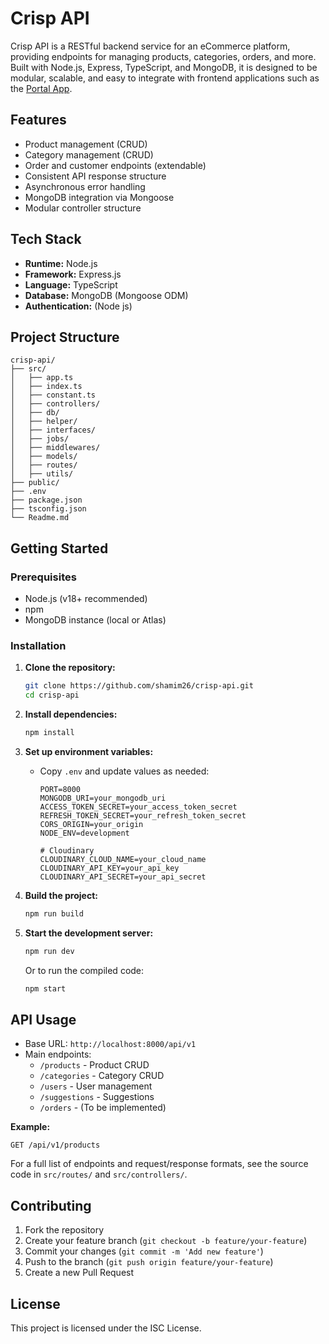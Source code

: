 # Crisp API

Crisp API is a RESTful backend service for an eCommerce platform, providing endpoints for managing products, categories, orders, and more. Built with Node.js, Express, TypeScript, and MongoDB, it is designed to be modular, scalable, and easy to integrate with frontend applications such as the [Portal App](https://github.com/shamim26/admin-portal/blob/main/README.md).

## Features

- Product management (CRUD)
- Category management (CRUD)
- Order and customer endpoints (extendable)
- Consistent API response structure
- Asynchronous error handling
- MongoDB integration via Mongoose
- Modular controller structure

## Tech Stack

- **Runtime:** Node.js
- **Framework:** Express.js
- **Language:** TypeScript
- **Database:** MongoDB (Mongoose ODM)
- **Authentication:** (Node js)

## Project Structure

```
crisp-api/
├── src/
│   ├── app.ts
│   ├── index.ts
│   ├── constant.ts
│   ├── controllers/
│   ├── db/
│   ├── helper/
│   ├── interfaces/
│   ├── jobs/
│   ├── middlewares/
│   ├── models/
│   ├── routes/
│   ├── utils/
├── public/
├── .env
├── package.json
├── tsconfig.json
└── Readme.md
```

## Getting Started

### Prerequisites

- Node.js (v18+ recommended)
- npm
- MongoDB instance (local or Atlas)

### Installation

1. **Clone the repository:**

   ```bash
   git clone https://github.com/shamim26/crisp-api.git
   cd crisp-api
   ```

2. **Install dependencies:**

   ```bash
   npm install
   ```

3. **Set up environment variables:**

   - Copy `.env` and update values as needed:

     ```
     PORT=8000
     MONGODB_URI=your_mongodb_uri
     ACCESS_TOKEN_SECRET=your_access_token_secret
     REFRESH_TOKEN_SECRET=your_refresh_token_secret
     CORS_ORIGIN=your_origin
     NODE_ENV=development

     # Cloudinary
     CLOUDINARY_CLOUD_NAME=your_cloud_name
     CLOUDINARY_API_KEY=your_api_key
     CLOUDINARY_API_SECRET=your_api_secret
     ```

4. **Build the project:**

   ```bash
   npm run build
   ```

5. **Start the development server:**
   ```bash
   npm run dev
   ```
   Or to run the compiled code:
   ```bash
   npm start
   ```

## API Usage

- Base URL: `http://localhost:8000/api/v1`
- Main endpoints:
  - `/products` - Product CRUD
  - `/categories` - Category CRUD
  - `/users` - User management
  - `/suggestions` - Suggestions
  - `/orders` - (To be implemented)

**Example:**

```http
GET /api/v1/products
```

For a full list of endpoints and request/response formats, see the source code in `src/routes/` and `src/controllers/`.

## Contributing

1. Fork the repository
2. Create your feature branch (`git checkout -b feature/your-feature`)
3. Commit your changes (`git commit -m 'Add new feature'`)
4. Push to the branch (`git push origin feature/your-feature`)
5. Create a new Pull Request

## License

This project is licensed under the ISC License.

